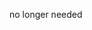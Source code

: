 <!-- https://cors-anywhere.herokuapp.com/corsdemo aka OPEN PROXY DEMO FIRST TO VIEW THE LIST -->

no longer needed
